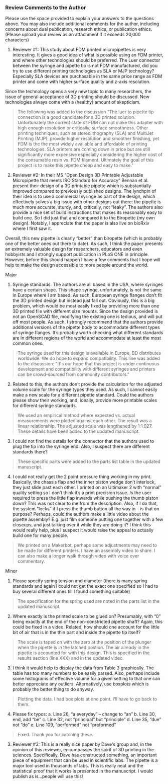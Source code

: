 ### Review Comments to the Author

Please use the space provided to explain your answers to the questions above. You may also include additional comments for the author, including concerns about dual publication, research ethics, or publication ethics. (Please upload your review as an attachment if it exceeds 20,000 characters)

1. Reviewer #1: This study about FDM printed micropipettes is very interesting. It gives a good idea of what is possible using an FDM printer, and where other technologies should be preferred.
The Luer connector between the syringe and pipette tip is not FDM manufactured, did you try to use different printing technologies as SLA or MJP technology? Especially SLA devices are purchasable in the same price range as FDM printer and come with higher surface quality and z-axis resolution.


Since the technology opens a very new topic to many researchers, the issue of general acceptance of 3D printing should be discussed. New technologies always come with a (healthy) amount of skepticism.

> The following was added to the discussion "The luer to pipette tip connection is a good candidate for a 3D printed solution.
Unfortunately the current state of FDM can not make this adapter with high enough resolution or critically, surface smoothness.
Other printing techniques, such as stereolithography (SLA) and MultiJet Printing (MJP), provide higher resolution and smoother finishing, yet FDM is the the most widely available and affordable of printing technologies.
SLA printers are coming down in price but are still significantly more expensive especially considering the higher cost of the consumable resin vs. FDM filament.
Ultimately the goal of this project is to make this pipette cheap and easy to make."


2. Reviewer #2: In their MS “Open Design 3D Printable Adjustable Micropipette that meets ISO Standard for Accuracy” Bennan et al. present their design of a 3D printable pipette which is substantially improved compared to previously published designs. The lynchpin of their idea is to use a commercial syringe as part of the design, which effectively solves a big issue with other designs out there: the pipette is much more accurate, sturdy, and, critically, not “leaky”. The authors also provide a nice set of build instructions that makes its reasonably easy to build one. So I did just that and compared it to the Biropette (my own design). Notably, I appreciate that the paper is also live on bioRxiv where I first saw it.

Overall, this new pipette is clearly “better” than biropette (which is probably one of the better ones out there to date). As such, I think the paper presents an extremely valuable design for researchers, educators and even hobbyists and I strongly support publication in PLoS ONE in principle. However, before this should happen I have a few comments that I hope will help to make the design accessible to more people around the world.

Major

1) Syringe standards. The authors are all based in the USA, where syringes have a certain shape. This shape syringe, unfortunately, is not the same in Europe where I am based. As such, European syringe flanges don’t fit the 3D printed design but instead just fall out. Obviously, this is a big problem, which would be most easily fixed by providing more than one 3D printed file with different size mounts. Since the design provided is not an OpenSCAD file, modifying the existing one is tedious, and will put off most people. As such, I strongly recommend that the authors provide additional versions of the pipette body to accommodate different types of syringe flanges. It’s probably worth checking what different standards are in different regions of the world and accommodate at least the most common ones.

> The syringe used for this design is available in Europe, BD distributes worldwide. We do hope to expand compatibility. This line was added to the discussion: "It's our hope that this project is under continuous development and compatibility with different syringes and printers can be crowd-sourced from community contributors."

2) Related to this, the authors don’t provide the calculation for the adjusted volume scale for the syringe types they used. As such, I cannot easily make a new scale for a different pipette standard. Could the authors please show their working, and, ideally, provide more printable scales for different syringe standards.

> We used an empirical method where expected vs. actual measurements were plotted against each other. The result was a linear relationship. The adjusted scale was lengthened by 1:1.027. These details have been added to the updated manuscript.

3) I could not find the details for the connector that the authors used to plug the tip into the syringe end. Also, I suspect there are different standards there?

> These specific parts were added to the parts list table in the updated manuscript.

4) I could not really get the 2 point pressure thing working in my print. Basically, the chassis flap and the inner piston wedge don’t interlock, they just slide past each other. I printed on an Ultimaker 2 with “normal” quality setting so I don’t think it’s a print precision issue. Is the user required to press the little flap inwards while pushing the thumb piston down? This was not clear to me from the description. Also, if I do that, the system “locks” if I press the thumb button all the way in – is that on purpose? Perhaps, could the authors make a little video about the pipette assembly? E.g. just film someone putting one together with a few closeups, and just talking over it while they are doing it? I think this would really help, plus I suspect it would raise the appeal to actually build one for many people.

> We printed on a Makerbot, perhaps some adjustments may need to be made for different printers. I have an assembly video to share. I can also make a longer walk through video with voice over commentary.

Minor

1) Please specify spring tension and diameter (there is many spring standards and again I could not get the exact one specified so I had to buy several different ones till I found something suitable)

> The specification for the spring used are noted in the parts list in the updated manuscript.

2) Where exactly is the printed scale to be glued on? Presumably, with “0” being exactly at the end of the non-constricted pipette shaft? Again, this could be fixed in a video. Related, how should one account for the little bit of air that is in the thin part and inside the pipette tip itself?

> The scale is taped on with the zero at the position of the plunger when the pipette is in the latched postion.  The air already in the pipette is accounted for with this design. This is specified in the results section (line XXX) and in the updated video.

3) I think it would help to display the data from Table 3 graphically. The table has too many numbers to be easily parsed. Also, perhaps include some histograms of effective volume for a given setting to that one can better appreciate any outliers. Alternatively, use boxplots which is probably the better thing to do anyway.

> Plotting the data. I had box plots at one point. I'll have to go back to them.

4) Please fix typos:
a. Line 26, “a everyday” – change to “an”
b. Line 30, end, add “be”
c. Line 32, not “principal” but “principle”
d. Line 35, “due” not “do”
e. Line 109, “performed” not “preformed”

> Fixed. Thank you for catching these.

3. Reviewer #3: This is a really nice paper by Dave's group and, in the opinion of this reviewer, encompasses the spirit of 3D printing in the sciences. Specifically, Dave has constructed something, an important piece of equipment that can be used in scientific labs. The pipette is a major tool used in thousands of labs. This is really neat and the statistical proof that it works is presented in the manuscript. I would publish as is...people will use this!
